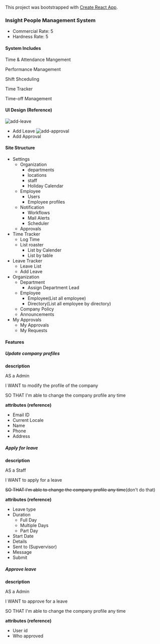 This project was bootstrapped with [Create React App](https://github.com/facebook/create-react-app).


### Insight People Management System
* Commercial Rate: 5
* Hardness Rate: 5

#### System Includes

Time & Attendance Mangement

Performance Management

Shift Shceduling

Time Tracker

Time-off Management

#### UI Design (Reference)

![add-leave](https://raw.githubusercontent.com/australiaitgroup/jr-full-stack-projects/master/Insight-People-Management-System/add-leave.png)
- Add Leave
![add-approval](https://raw.githubusercontent.com/australiaitgroup/jr-full-stack-projects/master/Insight-People-Management-System/add-approvals.png)
- Add Approval

#### Site Structure

- Settings
	- Organization
		- departments
		- locations
		- staff
		- Holiday Calendar
	- Employee
		- Users
		- Employee profiles
	- Notification
		- Workflows
		- Mail Alerts
		- Scheduler
	- Approvals
- Time Tracker
	- Log Time
	- List roaster
		- List by Calender
		- List by table
- Leave Tracker
	- Leave List
	- Add Leave
- Organization
	- Department
		- Assign Department Lead
	- Employee
		- Employee(List all employee)
		- Directory(List all employee by directory)
	- Company Policy
	- Announcements
- My Approvals
	- My Approvals
	- My Requests

#### Features

##### Update company profiles

**description**

AS a Admin

I WANT to modify the profile of the company

SO THAT I'm able to change the company profile any time

**attributes (reference)**
- Email ID
- Current Locale
- Name
- Phone
- Address

##### Apply for leave

**description**

AS a Staff

I WANT to apply for a leave

~~SO THAT I'm able to change the company profile any time~~(don't do that)

**attributes (reference)**

- Leave type
- Duration
	- Full Day
	- Multiple Days
	- Part Day 
- Start Date
- Details
- Sent to (Supvervisor)
- Message
- Submit

##### Approve leave

**description**

AS a Admin

I WANT to approve for a leave

SO THAT I'm able to change the company profile any time

**attributes (reference)**
- User id
- Who approved
